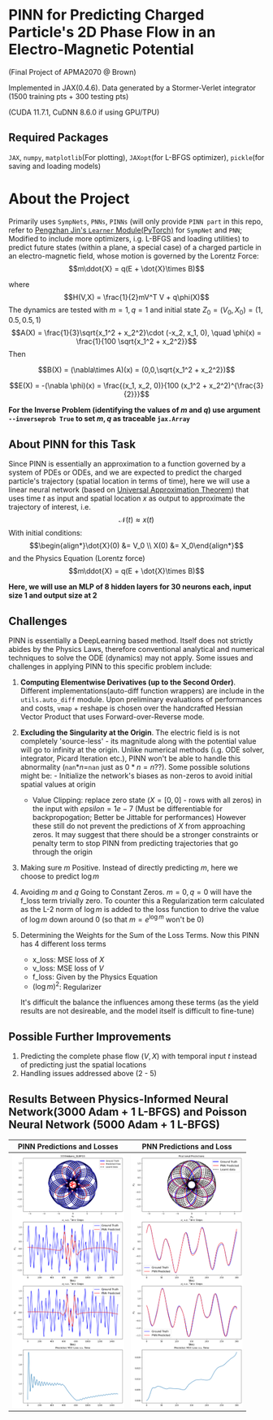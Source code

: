 # PINN for Predicting Charged Particle's 2D Phase Flow in an Electro-Magnetic Potential
(Final Project of APMA2070 @ Brown)

Implemented in JAX(0.4.6). Data generated by a Stormer-Verlet integrator (1500 training pts + 300 testing pts)

(CUDA 11.7.1, CuDNN 8.6.0 if using GPU/TPU)

## Required Packages
`JAX`, `numpy`, `matplotlib`(For plotting), `JAXopt`(for L-BFGS optimizer), `pickle`(for saving and loading models)

# About the Project
Primarily uses `SympNets`, `PNNs`, `PINNs` (will only provide `PINN part` in this repo, refer to [Pengzhan Jin's `Learner` Module(PyTorch)](https://github.com/jpzxshi/learner) for `SympNet` and `PNN`; Modified to include more optimizers, i.g. L-BFGS and loading utilities) to predict future states (within a plane, a special case) of a charged particle in an electro-magnetic field, whose motion is governed by the Lorentz Force:
$$m\ddot{X} = q(E + \dot{X}\times B)$$

where $$H(V,X) = \frac{1}{2}mV^T V + q\phi(X)$$
The dynamics are tested with $m = 1, q = 1$ and initial state $Z_0 = (V_0,X_0) = (1, 0.5, 0.5, 1)$
$$A(X) = \frac{1}{3}\sqrt{x_1^2 + x_2^2}\cdot (-x_2, x_1, 0), \quad \phi(x) = \frac{1}{100 \sqrt{x_1^2 + x_2^2}}$$
Then

$$B(X) = (\nabla\times A)(x) = (0,0,\sqrt{x_1^2 + x_2^2})$$

$$E(X) = -(\nabla \phi)(x) = \frac{(x_1, x_2, 0)}{100 (x_1^2 + x_2^2)^{\frac{3}{2}}}$$

**For the Inverse Problem (identifying the values of $m$ and $q$) use argument `--inverseprob True` to set $m,q$ as traceable `jax.Array`**


## About PINN for this Task
Since PINN is essentially an approximation to a function governed by a system of PDEs or ODEs, and we are expected to predict the charged particle's trajectory (spatial location in terms of time), here we will use a linear neural network (based on [Universal Approximation Theorem](https://en.wikipedia.org/wiki/Universal_approximation_theorem)) that uses time $t$ as input and spatial location $x$ as output to approximate the trajectory of interest, i.e. $$\mathcal{N}(t) \approx x(t)$$
With initial conditions:
$$\begin{align*}\dot{X}(0) &= V_0 \\
                X(0)  &= X_0\end{align*}$$
and the Physics Equation (Lorentz force)
$$m\ddot{X} = q(E + \dot{X}\times B)$$

**Here, we will use an MLP of 8 hidden layers for 30 neurons each, input size 1 and output size at 2**

## Challenges
PINN is essentially a DeepLearning based method. Itself does not strictly abides by the Physics Laws, therefore conventional analytical and numerical techniques to solve the ODE (dynamics) may not apply. Some issues and challenges in applying PINN to this specific problem include:
1. **Computing Elementwise Derivatives (up to the Second Order)**. Different implementations(auto-diff function wrappers) are include in the `utils.auto_diff` module. Upon preliminary evaluations of performances and costs, `vmap` + reshape is chosen over the handcrafted Hessian Vector Product that uses Forward-over-Reverse mode.
2. **Excluding the Singularity at the Origin**. The electric field is is not completely 'source-less' - its magnitude along with the potential value will go to infinity at the origin. Unlike numerical methods (i.g. ODE solver, integrator, Picard Iteration etc.), PINN won't be able to handle this abnormality (`nan`$*n =$`nan` just as $0 * n = n$??). Some possible solutions might be:    - Initialize the network's biases as non-zeros to avoid initial spatial values at origin
    - Value Clipping: replace zero state ($X = [0,0]$ - rows with all zeros) in the input with $epsilon = 1e-7$ (Must be differentiable for backpropogation; Better be Jittable for performances)
However these still do not prevent the predictions of $X$ from approaching zeros. It may suggest that there should be a stronger constraints or penalty term to stop PINN from predicting trajectories that go through the origin
3. Making sure $m$ Positive. Instead of directly predicting $m$, here we choose to predict $\log m$
4. Avoiding $m$ and $q$ Going to Constant Zeros. $m=0,q=0$ will have the f_loss term trivially zero. To counter this a Regularization term calculated as the L-2 norm of $\log m$ is added to the loss function to drive the value of $\log m$ down around 0 (so that $m = e^{\log m}$ won't be 0)
5. Determining the Weights for the Sum of the Loss Terms. Now this PINN has 4 different loss terms
    - x_loss: MSE loss of $X$
    - v_loss: MSE loss of $V$
    - f_loss: Given by the Physics Equation
    - $(\log m)^2$: Regularizer 

    It's difficult the balance the influences among these terms (as the yield results are not desireable, and the model itself is difficult to fine-tune)

## Possible Further Improvements
1. Predicting the complete phase flow $(V,X)$ with temporal input $t$ instead of predicting just the spatial locations
2. Handling issues addressed above (2 - 5)

## Results Between Physics-Informed Neural Network(3000 Adam + 1 L-BFGS) and Poisson Neural Network (5000 Adam + 1 L-BFGS)
|PINN Predictions and Losses | PNN Predictions and Loss|
|:---:|:---:|
| <img src="./images/PINN.png" height="500">|<img src="./images/PNN.png" height="500">|
